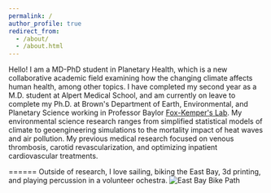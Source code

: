 ```yaml
---
permalink: /
author_profile: true
redirect_from: 
  - /about/
  - /about.html
---
```


Hello! I am a MD-PhD student in Planetary Health, which is a new collaborative academic field examining how the changing climate affects human health, among other topics. I have completed my second year as a M.D. student at Alpert Medical School, and am currently on leave to complete my Ph.D. at Brown's Department of Earth, Environmental, and Planetary Science working in Professor Baylor [Fox-Kemper's Lab](https://https://fox-kemper.com/). My environmental science research ranges from simplified statistical models of climate to geoengineering simulations to the mortality impact of heat waves and air pollution. My previous medical research focused on venous thrombosis, carotid revascularization, and optimizing inpatient cardiovascular treatments.



======
Outside of research, I love sailing, biking the East Bay, 3d printing, and playing percussion in a volunteer ochestra.
![East Bay Bike Path](EastBayBikePath.png)
